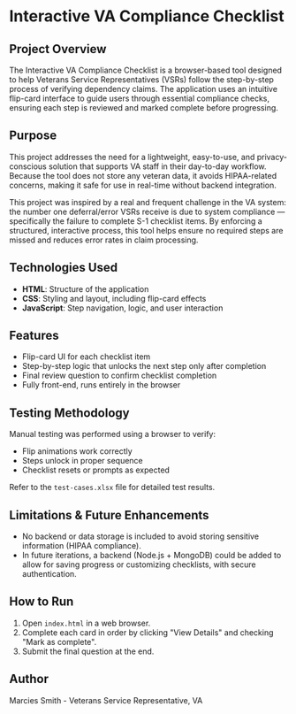 # Interactive VA Compliance Checklist

## Project Overview
The Interactive VA Compliance Checklist is a browser-based tool designed to help Veterans Service Representatives (VSRs) follow the step-by-step process of verifying dependency claims. The application uses an intuitive flip-card interface to guide users through essential compliance checks, ensuring each step is reviewed and marked complete before progressing.

## Purpose
This project addresses the need for a lightweight, easy-to-use, and privacy-conscious solution that supports VA staff in their day-to-day workflow. Because the tool does not store any veteran data, it avoids HIPAA-related concerns, making it safe for use in real-time without backend integration.

This project was inspired by a real and frequent challenge in the VA system: the number one deferral/error VSRs receive is due to system compliance — specifically the failure to complete S-1 checklist items. By enforcing a structured, interactive process, this tool helps ensure no required steps are missed and reduces error rates in claim processing.

## Technologies Used
- **HTML**: Structure of the application
- **CSS**: Styling and layout, including flip-card effects
- **JavaScript**: Step navigation, logic, and user interaction

## Features
- Flip-card UI for each checklist item
- Step-by-step logic that unlocks the next step only after completion
- Final review question to confirm checklist completion
- Fully front-end, runs entirely in the browser

## Testing Methodology
Manual testing was performed using a browser to verify:
- Flip animations work correctly
- Steps unlock in proper sequence
- Checklist resets or prompts as expected

Refer to the `test-cases.xlsx` file for detailed test results.

## Limitations & Future Enhancements
- No backend or data storage is included to avoid storing sensitive information (HIPAA compliance).
- In future iterations, a backend (Node.js + MongoDB) could be added to allow for saving progress or customizing checklists, with secure authentication.

## How to Run
1. Open `index.html` in a web browser.
2. Complete each card in order by clicking "View Details" and checking "Mark as complete".
3. Submit the final question at the end.

## Author
Marcies Smith - Veterans Service Representative, VA